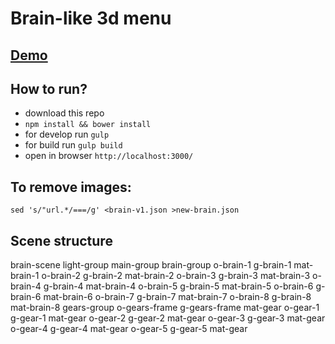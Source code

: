 # Brain-like 3d menu

## [Demo](https://fatuk.github.io/brain-menu/public)

## How to run?

* download this repo
* `npm install && bower install`
* for develop run `gulp`
* for build run `gulp build`
* open in browser `http://localhost:3000/`

## To remove images:

`sed 's/"url.*/===/g' <brain-v1.json >new-brain.json`


## Scene structure

brain-scene
light-group
main-group
brain-group
o-brain-1 g-brain-1 mat-brain-1
o-brain-2 g-brain-2 mat-brain-2
o-brain-3 g-brain-3 mat-brain-3
o-brain-4 g-brain-4 mat-brain-4
o-brain-5 g-brain-5 mat-brain-5
o-brain-6 g-brain-6 mat-brain-6
o-brain-7 g-brain-7 mat-brain-7
o-brain-8 g-brain-8 mat-brain-8
gears-group
o-gears-frame g-gears-frame mat-gear
o-gear-1 g-gear-1 mat-gear
o-gear-2 g-gear-2 mat-gear
o-gear-3 g-gear-3 mat-gear
o-gear-4 g-gear-4 mat-gear
o-gear-5 g-gear-5 mat-gear
